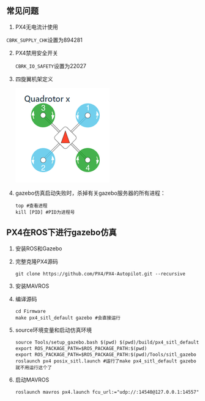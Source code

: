 ## 常见问题
 1. PX4无电流计使用

   `CBRK_SUPPLY_CHK`设置为894281

2. PX4禁用安全开关

   `CBRK_IO_SAFETY`设置为22027

3. 四旋翼机架定义

   ![image-20210125172449516](pic/image-20210125172449516.png)





4. gazebo仿真启动失败时，杀掉有关gazebo服务器的所有进程：

   ```shell
   top #查看进程
   kill [PID] #PID为进程号
   ```


## PX4在ROS下进行gazebo仿真

1. 安装ROS和Gazebo

2. 完整克隆PX4源码

   ```shell
   git clone https://github.com/PX4/PX4-Autopilot.git --recursive
   ```

3. 安装MAVROS

4. 编译源码

   ```shell
   cd Firmware
   make px4_sitl_default gazebo #会直接运行
   ```

5. source环境变量和启动仿真环境

   ```shell
   source Tools/setup_gazebo.bash $(pwd) $(pwd)/build/px4_sitl_default
   export ROS_PACKAGE_PATH=$ROS_PACKAGE_PATH:$(pwd)
   export ROS_PACKAGE_PATH=$ROS_PACKAGE_PATH:$(pwd)/Tools/sitl_gazebo
   roslaunch px4 posix_sitl.launch #运行了make px4_sitl_default gazebo 就不用运行这个了
   ```

6. 启动MAVROS

   ```shell
   roslaunch mavros px4.launch fcu_url:="udp://:14540@127.0.0.1:14557"
   ```


